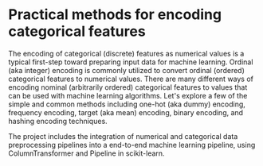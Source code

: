 # Practical methods for encoding categorical features
The encoding of categorical (discrete) features as numerical values is a typical first-step toward preparing input data for machine learning. Ordinal (aka integer) encoding is commonly utilized to convert ordinal (ordered) categorical features to numerical values. There are many different ways of encoding nominal (arbitrarily ordered) categorical features to values that can be used with machine learning algorithms. Let's explore a few of the simple and common methods including one-hot (aka dummy) encoding, frequency encoding, target (aka mean) encoding, binary encoding, and hashing encoding techniques.

The project includes the integration of numerical and categorical data preprocessing pipelines into a end-to-end machine learning pipeline, using ColumnTransformer and Pipeline in scikit-learn.
